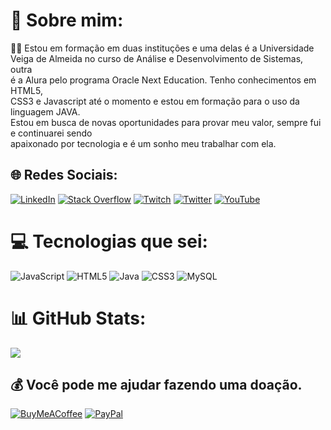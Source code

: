# 💫 Sobre mim:
🌱🌱 Estou em formação em duas instituções e uma delas é a Universidade <br>Veiga de Almeida no curso de Análise e Desenvolvimento de Sistemas, outra <br>é a Alura pelo programa Oracle Next Education. Tenho conhecimentos em HTML5,<br>CSS3 e Javascript até o momento e estou em formação para o uso da linguagem JAVA.<br>Estou em busca de novas oportunidades para provar meu valor, sempre fui e continuarei sendo<br>apaixonado por tecnologia e é um sonho meu trabalhar com ela.


## 🌐 Redes Sociais:
[![LinkedIn](https://img.shields.io/badge/LinkedIn-%230077B5.svg?logo=linkedin&logoColor=white)](https://www.linkedin.com/in/ewerton-angelo-dev/) [![Stack Overflow](https://img.shields.io/badge/-Stackoverflow-FE7A16?logo=stack-overflow&logoColor=white)](https://stackoverflow.com/users/angelodev) [![Twitch](https://img.shields.io/badge/Twitch-%239146FF.svg?logo=Twitch&logoColor=white)](https://twitch.tv/trakzera) [![Twitter](https://img.shields.io/badge/Twitter-%231DA1F2.svg?logo=Twitter&logoColor=white)](https://twitter.com/angeloewedev) [![YouTube](https://img.shields.io/badge/YouTube-%23FF0000.svg?logo=YouTube&logoColor=white)](https://www.youtube.com/channel/UC0UVjV0w-pJ6Qmx88_Qyf4g) 

# 💻 Tecnologias que sei:
![JavaScript](https://img.shields.io/badge/javascript-%23323330.svg?style=for-the-badge&logo=javascript&logoColor=%23F7DF1E) ![HTML5](https://img.shields.io/badge/html5-%23E34F26.svg?style=for-the-badge&logo=html5&logoColor=white) ![Java](https://img.shields.io/badge/java-%23ED8B00.svg?style=for-the-badge&logo=java&logoColor=white) ![CSS3](https://img.shields.io/badge/css3-%231572B6.svg?style=for-the-badge&logo=css3&logoColor=white) ![MySQL](https://img.shields.io/badge/mysql-%2300f.svg?style=for-the-badge&logo=mysql&logoColor=white)

# 📊 GitHub Stats:
![](https://github-readme-streak-stats.herokuapp.com/?user=EwertonMAng&theme=dark&hide_border=true)<br/>



## 💰 Você pode me ajudar fazendo uma doação.
  [![BuyMeACoffee](https://img.shields.io/badge/Buy%20Me%20a%20Coffee-ffdd00?style=for-the-badge&logo=buy-me-a-coffee&logoColor=black)](https://www.buymeacoffee.com/ewertonangp) [![PayPal](https://img.shields.io/badge/PayPal-00457C?style=for-the-badge&logo=paypal&logoColor=white)](https://paypal.me/ewerton.machado.angelo@gmail.com) 

  
